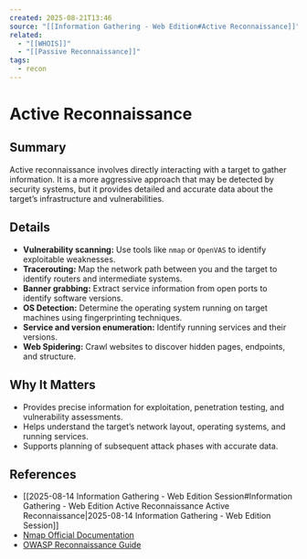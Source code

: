 ```yaml
---
created: 2025-08-21T13:46
source: "[[Information Gathering - Web Edition#Active Reconnaissance]]"
related: 
  - "[[WHOIS]]"
  - "[[Passive Reconnaissance]]"
tags:
  - recon
---
```

# Active Reconnaissance

## Summary
Active reconnaissance involves directly interacting with a target to gather information. It is a more aggressive approach that may be detected by security systems, but it provides detailed and accurate data about the target’s infrastructure and vulnerabilities.  

## Details
- **Vulnerability scanning:** Use tools like `nmap` or `OpenVAS` to identify exploitable weaknesses.  
- **Tracerouting:** Map the network path between you and the target to identify routers and intermediate systems.  
- **Banner grabbing:** Extract service information from open ports to identify software versions.  
- **OS Detection:** Determine the operating system running on target machines using fingerprinting techniques.  
- **Service and version enumeration:** Identify running services and their versions.  
- **Web Spidering:** Crawl websites to discover hidden pages, endpoints, and structure.

## Why It Matters
- Provides precise information for exploitation, penetration testing, and vulnerability assessments.  
- Helps understand the target’s network layout, operating systems, and running services.  
- Supports planning of subsequent attack phases with accurate data.  

## References
- [[2025-08-14 Information Gathering - Web Edition Session#Information Gathering - Web Edition Active Reconnaissance Active Reconnaissance|2025-08-14 Information Gathering - Web Edition Session]]  
- [Nmap Official Documentation](https://nmap.org/book/man.html)  
- [OWASP Reconnaissance Guide](https://owasp.org/www-community/Reconnaissance)  
